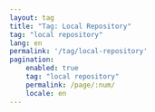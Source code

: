 ```yaml
---
layout: tag
title: "Tag: Local Repository"
tag: "local repository"
lang: en
permalink: '/tag/local-repository'
pagination:
    enabled: true
    tag: "local repository"
    permalink: /page/:num/
    locale: en
---
```

